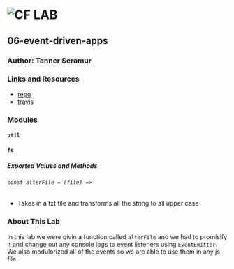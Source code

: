 ![CF](http://i.imgur.com/7v5ASc8.png) LAB
=================================================

## 06-event-driven-apps

### Author: Tanner Seramur

### Links and Resources
* [repo](https://github.com/TannerSeramur/06-event-driven-apps)
* [travis](http://xyz.com)


### Modules
#### `util`
#### `fs`
##### Exported Values and Methods

###### `const alterFile = (file) =>`
* Takes in a txt file and transforms all the string to all upper case


### About This Lab
In this lab we were givin a function called `alterFile` and we had to promisify it and change out any console logs to event listeners using `EventEmitter`. We also modulorized all of the events so we are able to use them in any js file. 